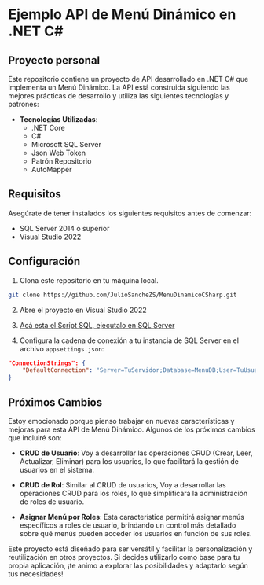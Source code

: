 # Ejemplo API de Menú Dinámico en .NET C#

## Proyecto personal
Este repositorio contiene un proyecto de API desarrollado en .NET C# que implementa un Menú Dinámico. La API está construida siguiendo las mejores prácticas de desarrollo y utiliza las siguientes tecnologías y patrones:

- **Tecnologías Utilizadas**:
  - .NET Core
  - C#
  - Microsoft SQL Server
  - Json Web Token
  - Patrón Repositorio
  - AutoMapper

## Requisitos

Asegúrate de tener instalados los siguientes requisitos antes de comenzar:

- SQL Server 2014 o superior
- Visual Studio 2022
## Configuración

1. Clona este repositorio en tu máquina local.

```bash
git clone https://github.com/JulioSancheZS/MenuDinamicoCSharp.git
```

2. Abre el proyecto en Visual Studio 2022

3.  [Acá esta el Script SQL, ejecutalo en SQL Server](https://github.com/JulioSancheZS/MenuDinamicoCSharp/blob/master/ScriptSQL/MenuDBEjemplo.sql)

4. Configura la cadena de conexión a tu instancia de SQL Server en el archivo 
`appsettings.json`:

```json
"ConnectionStrings": {
    "DefaultConnection": "Server=TuServidor;Database=MenuDB;User=TuUsuario;Password=TuContraseña;"
}
```

## Próximos Cambios

Estoy emocionado porque pienso trabajar en nuevas características y mejoras para esta API de Menú Dinámico. Algunos de los próximos cambios que incluiré son:


- **CRUD de Usuario**: Voy a desarrollar las operaciones CRUD (Crear, Leer, Actualizar, Eliminar) para los usuarios, lo que facilitará la gestión de usuarios en el sistema.

- **CRUD de Rol**: Similar al CRUD de usuarios, Voy a desarrollar las operaciones CRUD para los roles, lo que simplificará la administración de roles de usuario.

- **Asignar Menú por Roles**: Esta característica permitirá asignar menús específicos a roles de usuario, brindando un control más detallado sobre qué menús pueden acceder los usuarios en función de sus roles.

Este proyecto está diseñado para ser versátil y facilitar la personalización y reutilización en otros proyectos. Si decides utilizarlo como base para tu propia aplicación, ¡te animo a explorar las posibilidades y adaptarlo según tus necesidades!
